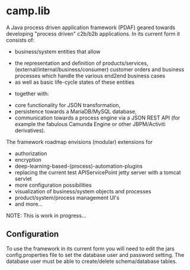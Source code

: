 # camp.lib

A Java process driven application framework (PDAF) geared towards developing "process driven" c2b/b2b applications. 
In its current form it consists of: 
- business/system entities that allow 
+ the representation and definition of products/services, (external/internal/business/consumer) customer orders and business processes which handle the various end2end business cases 
+ as well as basic life-cycle states of these entities 
- together with: 
+ core functionality for JSON transformation, 
+ persistence towards a MariaDB/MySQL database, 
+ communication towards a process engine via a JSON REST API (for example the fabulous Camunda Engine or other JBPM/Activiti derivatives). 

The framework roadmap envisions (modular) extensions for 
- authorization
- encryption
- deep-learning-based-(process)-automation-plugins
- replacing the current test APIServicePoint jetty server with a tomcat servlet
- more configuration possibilities
- visualization of business/system objects and processes
- product/system/process management UI's
- and more...

NOTE: This is work in progress...  

## Configuration

To use the framework in its current form you will need to edit the jars config.properties file to set the database user and password setting. The database user must be able to create/delete schema/database tables.
